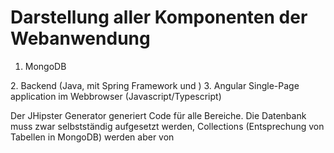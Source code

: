 Darstellung aller Komponenten der Webanwendung
==============================================
1.  MongoDB
<Ip-Protokoll>
2. Backend (Java, mit Spring Framework und <TODO Webserver>)
<Ip-Protokoll>
3. Angular Single-Page application im Webbrowser (Javascript/Typescript)


Der JHipster Generator generiert Code für alle Bereiche.
Die Datenbank muss zwar selbstständig aufgesetzt werden, Collections (Entsprechung von Tabellen in MongoDB) werden aber von 
